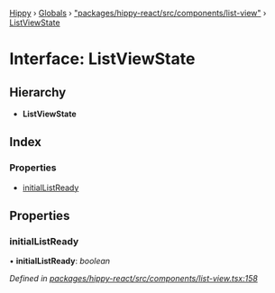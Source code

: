 [Hippy](../README.md) › [Globals](../globals.md) › ["packages/hippy-react/src/components/list-view"](../modules/_packages_hippy_react_src_components_list_view_.md) › [ListViewState](_packages_hippy_react_src_components_list_view_.listviewstate.md)

# Interface: ListViewState

## Hierarchy

* **ListViewState**

## Index

### Properties

* [initialListReady](_packages_hippy_react_src_components_list_view_.listviewstate.md#initiallistready)

## Properties

###  initialListReady

• **initialListReady**: *boolean*

*Defined in [packages/hippy-react/src/components/list-view.tsx:158](https://github.com/jeromehan/Hippy/blob/6216275/packages/hippy-react/src/components/list-view.tsx#L158)*
